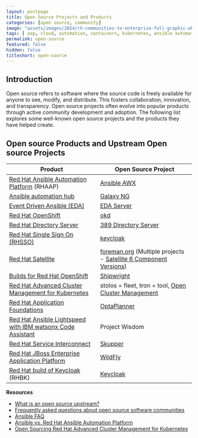 ```yaml
---
layout: postpage
title: Open Source Projects and Products
categories: [open source, community]
image: "assets/images/2024/rh-communities-to-enterprise-full-graphic-white-202002pr_white.png"
tags: [ aap, cloud, automation, containers, kubernetes, ansible automation platform, red hat ansible, redhat project vs downstream product,]
permalink: open-source
featured: false
hidden: false
titleshort: open-source
---
```


## Introduction

Open source refers to software where the source code is freely available for anyone to see, modify, and distribute. This fosters collaboration, innovation, and transparency. Open source projects often evolve into popular products through active community development and adoption. The following list explores some well-known open source projects and the products they have helped create.

## Open source Products and Upstream Open source Projects

| Product | Open Source Project |
|---|---|
| [Red Hat Ansible Automation Platform](https://www.redhat.com/en/technologies/management/ansible) (RHAAP) | [Ansible AWX](https://github.com/ansible/awx) |
| [Ansible automation hub](https://www.redhat.com/en/technologies/management/ansible/automation-hub) | [Galaxy NG](https://github.com/ansible/galaxy_ng/) |
| [Event Driven Ansible (EDA)](https://www.redhat.com/en/technologies/management/ansible/event-driven-ansible) | [EDA Server](https://github.com/ansible/eda-server) |
| [Red Hat OpenShift](https://www.redhat.com/en/technologies/cloud-computing/openshift) | [okd](https://www.okd.io/) |
| [Red Hat Directory Server](https://www.redhat.com/en/technologies/cloud-computing/directory-server) | [389 Directory Server](https://www.port389.org/) |
| [Red Hat Single Sign On (RHSSO)](https://access.redhat.com/products/red-hat-single-sign-on/) | [keycloak](https://www.keycloak.org/) |
| [Red Hat Satellite](https://www.redhat.com/en/technologies/management/satellite) | [foreman.org](https://www.theforeman.org/) (Multiple projects - [Satellite 6 Component Versions](https://access.redhat.com/articles/1343683)) |
| [Builds for Red Hat OpenShift](https://access.redhat.com/documentation/en-us/builds_for_red_hat_openshift) | [Shipwright](https://shipwright.io/) |
| [Red Hat Advanced Cluster Management for Kubernetes](https://www.redhat.com/en/technologies/management/advanced-cluster-management) | stolos = fleet, tron = tool, [Open Cluster Management](https://github.com/open-cluster-management-io) |
| [Red Hat Application Foundations](https://www.redhat.com/en/products/application-foundations) | [OptaPlanner](https://www.optaplanner.org/) |
| [Red Hat Ansible Lightspeed with IBM watsonx Code Assistant](https://www.redhat.com/en/technologies/management/ansible/ansible-lightspeed) | Project Wisdom |
| [Red Hat Service Interconnect](https://www.redhat.com/en/technologies/cloud-computing/service-interconnect) | [Skupper](https://skupper.io/) |
| [Red Hat JBoss Enterprise Application Platform](https://www.redhat.com/en/technologies/jboss-middleware/application-platform) | [WildFly](https://www.wildfly.org/) |
| [Red Hat build of Keycloak](https://access.redhat.com/products/red-hat-build-of-keycloak) (RHBK) | [Keycloak](https://www.keycloak.org/) | Keycloak provides user federation, strong authentication, user management, fine-grained authorization, and more.


**Resources**

- [What is an open source upstream?](https://www.redhat.com/en/blog/what-open-source-upstream)
- [Frequently asked questions about open source software communities](https://www.redhat.com/en/resources/frequently-asked-questions-about-open-source-software-communities)
- [Ansible FAQ](https://www.ansible.com/faq)
- [Ansible vs. Red Hat Ansible Automation Platform](https://www.redhat.com/en/technologies/management/ansible/ansible-vs-red-hat-ansible-automation-platform)
- [Open Sourcing Red Hat Advanced Cluster Management for Kubernetes](https://www.redhat.com/en/blog/open-sourcing-red-hat-advanced-cluster-management-kubernetes)